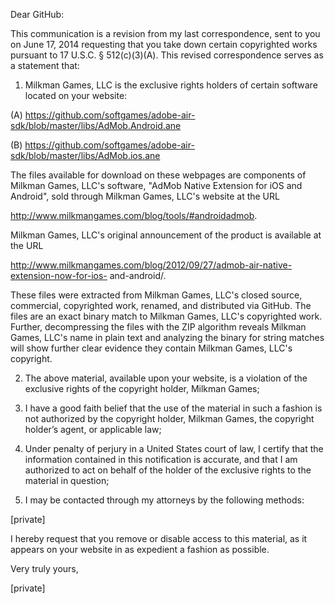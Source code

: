 Dear GitHub:

This communication is a revision from my last correspondence, sent to you on June 17, 
2014 requesting that you take down certain copyrighted works pursuant to 17 U.S.C. § 
512(c)(3)(A). This revised correspondence serves as a statement that: 

1. Milkman Games, LLC is the exclusive rights holders of certain software located on your 
website: 

(A) https://github.com/softgames/adobe-air-sdk/blob/master/libs/AdMob.Android.ane 

(B) https://github.com/softgames/adobe-air-sdk/blob/master/libs/AdMob.ios.ane 

The files available for download on these webpages are components of Milkman Games, 
LLC's software, "AdMob Native Extension for iOS and Android", sold through Milkman 
Games, LLC's website at the URL 

http://www.milkmangames.com/blog/tools/#androidadmob. 

Milkman Games, LLC's original announcement of the product is available at the URL 

http://www.milkmangames.com/blog/2012/09/27/admob-air-native-extension-now-for-ios-
and-android/.

These files were extracted from Milkman Games, LLC's closed source, commercial, 
copyrighted work, renamed, and distributed via GitHub. The files are an exact binary match 
to Milkman Games, LLC's copyrighted work. Further, decompressing the files with the ZIP 
algorithm reveals Milkman Games, LLC's name in plain text and analyzing the binary for 
string matches will show further clear evidence they contain Milkman Games, LLC's 
copyright. 

2. The above material, available upon your website, is a violation of the exclusive rights of the 
copyright holder, Milkman Games; 

3. I have a good faith belief that the use of the material in such a fashion is not authorized by 
the copyright holder, Milkman Games, the copyright holder’s agent, or applicable law; 

4. Under penalty of perjury in a United States court of law, I certify that the information 
contained in this notification is accurate, and that I am authorized to act on behalf of the 
holder of the exclusive rights to the material in question; 

5. I may be contacted through my attorneys by the following methods: 

[private]

I hereby request that you remove or disable access to this material, as it appears on your 
website in as expedient a fashion as possible. 

Very truly yours, 

[private]
